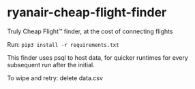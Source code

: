 # ryanair-cheap-flight-finder
Truly Cheap Flight™️ finder, at the cost of connecting flights

Run:
`pip3 install -r requirements.txt`

This finder uses psql to host data, for quicker runtimes for every subsequent run after the initial.

To wipe and retry:
delete data.csv